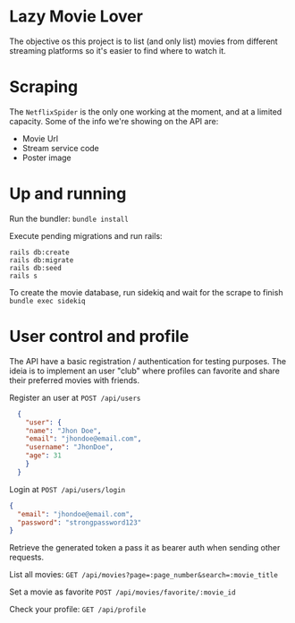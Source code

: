 # Lazy Movie Lover

The objective os this project is to list (and only list) movies from different streaming platforms so it's easier to find where to watch it.

# Scraping

The `NetflixSpider` is the only one working at the moment, and at a limited capacity. Some of the info we're showing on the API are:

- Movie Url
- Stream service code
- Poster image

# Up and running

Run the bundler:
`bundle install`

Execute pending migrations and run rails:

```
rails db:create
rails db:migrate
rails db:seed
rails s
```

To create the movie database, run sidekiq and wait for the scrape to finish
`bundle exec sidekiq`

# User control and profile

The API have a basic registration / authentication for testing purposes. The ideia is to implement an user "club" where profiles can favorite and share their preferred movies with friends.

Register an user at `POST /api/users`

```JSON
  {
    "user": {
    "name": "Jhon Doe",
    "email": "jhondoe@email.com",
    "username": "JhonDoe",
    "age": 31
    }
  }
```

Login at `POST /api/users/login`

```JSON
{
  "email": "jhondoe@email.com",
  "password": "strongpassword123"
}
```

Retrieve the generated token a pass it as bearer auth when sending other requests.

List all movies: `GET /api/movies?page=:page_number&search=:movie_title`

Set a movie as favorite `POST /api/movies/favorite/:movie_id`

Check your profile: `GET /api/profile`
